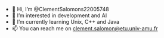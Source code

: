 - 👋 Hi, I’m @ClementSalomons22005748
- 👀 I’m interested in development and AI
- 🌱 I’m currently learning Unix, C++ and Java
- 📫 You can reach me on clement.salomon@etu.univ-amu.fr

<!---
Clement-RKG/Clement-RKG is a ✨ special ✨ repository because its `README.md` (this file) appears on your GitHub profile.
You can click the Preview link to take a look at your changes.
--->
